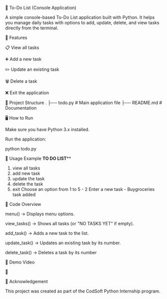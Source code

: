 📝 To-Do List (Console Application)

A simple console-based To-Do List application built with Python.
It helps you manage daily tasks with options to add, update, delete, and view tasks directly from the terminal.

🚀 Features

📋 View all tasks

➕ Add a new task

✏️ Update an existing task

🗑️ Delete a task

❌ Exit the application

📂 Project Structure
.
├── todo.py      # Main application file
├── README.md    # Documentation

🖥️ How to Run

Make sure you have Python 3.x installed.


Run the application:

python todo.py

📖 Usage Example
******TO DO LIST******** 
1. view all tasks
2. add new task
3. update the task
4. delete the task
5. exit
Choose an option from 1 to 5 - 2
Enter a new task - Buygroceries
task added

🧩 Code Overview

menu() → Displays menu options.

view_tasks() → Shows all tasks (or "NO TASKS YET" if empty).

add_task() → Adds a new task to the list.

update_task() → Updates an existing task by its number.

delete_task() → Deletes a task by its number

🎥 Demo Video

📌 

🙏 Acknowledgement

This project was created as part of the CodSoft Python Internship program.

